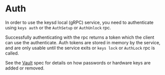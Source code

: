 # Auth

In order to use the keysd local (gRPC) service, you need to authenticate using `keys auth` or the `AuthSetup` or `AuthUnlock` rpc.

Successfully authenticating with the rpc returns a token which the client can use the authenticate.
Auth tokens are stored in memory by the service, and are only usable until the service exits or `keys lock` or `AuthLock` rpc is called.

See the [Vault](/docs/specs/vault.md) spec for details on how passwords or hardware keys are added or removed.

